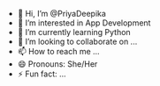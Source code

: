 - 👋 Hi, I’m @PriyaDeepika
- 👀 I’m interested in App Development
- 🌱 I’m currently learning Python
- 💞️ I’m looking to collaborate on ...
- 📫 How to reach me ...
- 😄 Pronouns: She/Her
- ⚡ Fun fact: ...

<!---
Coder-Danger/Coder-Danger is a ✨ special ✨ repository because its `README.md` (this file) appears on your GitHub profile.
You can click the Preview link to take a look at your changes.
--->
